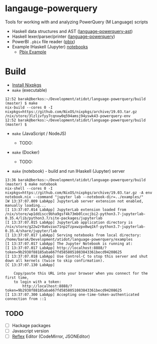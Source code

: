 # langauge-powerquery
Tools for working with and analyzing PowerQuery (M Language) scripts
- Haskell data structures and AST ([language-powerquery-ast])
- Haskell lexer/parser/printer    ([language-powerquery])
- PowerBI `.pbix` file reader     ([pbix])
- Example IHaskell (Jupyter) [notebooks]
   - [Pbix Example]

# Build
- [Install Nixpkgs]
- `make` (executable)
~~~ shell
12:52 barak@berkos:~/Development/atidot/language-powerquery/build (master) $ make
nix-build --cores 0 -I nixpkgs=https://github.com/NixOS/nixpkgs/archive/19.03.tar.gz
/nix/store/3lzlivfyy7cqnxw0q594amsj94yswk43-powerquery-env
12:52 barak@berkos:~/Development/atidot/language-powerquery/build (master) $
~~~
- `make` (JavaScript / NodeJS)
    - TODO:

- `make` (Docker)
    - TODO:

- `make` (notebook) - build and run IHaskell (Jupyter) server
~~~ shell
13:36 barak@berkos:~/Development/atidot/language-powerquery/build (master) $ make notebook
nix-shell --cores 0 -I nixpkgs=https://github.com/NixOS/nixpkgs/archive/19.03.tar.gz -A env notebook.nix --command "jupyter lab --notebook-dir=../examples/"
[W 13:37:07.009 LabApp] JupyterLab server extension not enabled, manually loading...
[I 13:37:07.014 LabApp] JupyterLab extension loaded from /nix/store/wp1ddiscc9bha9gsf4k73mb0lcxcjbi2-python3.7-jupyterlab-0.35.4/lib/python3.7/site-packages/jupyterlab
[I 13:37:07.015 LabApp] JupyterLab application directory is /nix/store/g22w2r0a6vzax71np2fzpxwzpx0wq1kf-python3.7-jupyterlab-0.35.4/share/jupyter/lab
[I 13:37:07.017 LabApp] Serving notebooks from local directory: /home/barak/Development/atidot/language-powerquery/examples
[I 13:37:07.017 LabApp] The Jupyter Notebook is running at:
[I 13:37:07.017 LabApp] http://localhost:8888/?token=9b2938f88185aba667fd5858051083843361becd94208625
[I 13:37:07.018 LabApp] Use Control-C to stop this server and shut down all kernels (twice to skip confirmation).
[C 13:37:07.130 LabApp]

    Copy/paste this URL into your browser when you connect for the first time,
    to login with a token:
        http://localhost:8888/?token=9b2938f88185aba667fd5858051083843361becd94208625
[I 13:37:07.300 LabApp] Accepting one-time-token-authenticated connection from ::1
~~~

## TODO
- [ ] Hackage packages
- [ ] Javascript version
- [ ] [Reflex] Editor (CodeMirror, JSONEditor)

[language-powerquery-ast]: https://github.com/Atidot/language-powerquery/tree/master/language-powerquery-ast
[language-powerquery]: https://github.com/Atidot/language-powerquery/tree/master/language-powerquery
[pbix]: https://github.com/Atidot/language-powerquery/tree/master/pbix
[notebooks]: https://github.com/Atidot/language-powerquery/tree/master/examples
[Install Nixpkgs]: https://nixos.org/nix/download.html
[Reflex]: https://reflex-frp.org/
[Pbix Example]: https://github.com/Atidot/language-powerquery/blob/master/examples/PowerBI_File_PBIX/Pbix_Example.ipynb
